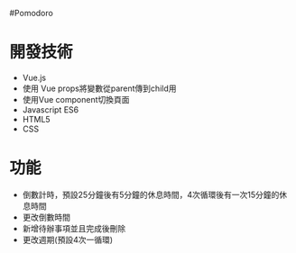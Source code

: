 #Pomodoro
<h1>開發技術</h1>
<ul>
  <li>Vue.js</li>
  <li>使用 Vue props將變數從parent傳到child用</li>
  <li>使用Vue component切換頁面</li>
  <li>Javascript ES6</li>
  <li> HTML5</li>
  <li>CSS</li>
</ul>
  
  <h1>功能</h1>
  <ul>
<li>倒數計時，預設25分鐘後有5分鐘的休息時間，4次循環後有一次15分鐘的休息時間</li>
<li>更改倒數時間</li>
<li>新增待辦事項並且完成後刪除</li>
<li>更改週期(預設4次一循環)</li>
  


</ul>
